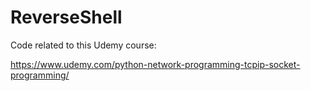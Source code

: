 # ReverseShell

Code related to this Udemy course:

https://www.udemy.com/python-network-programming-tcpip-socket-programming/